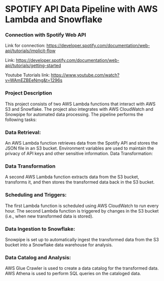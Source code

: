 # SPOTIFY API Data Pipeline with AWS Lambda and Snowflake

### Connection with Spotify Web API
Link for connection: https://developer.spotify.com/documentation/web-api/tutorials/implicit-flow

Link: https://developer.spotify.com/documentation/web-api/tutorials/getting-started

Youtube Tutorials link: https://www.youtube.com/watch?v=WAmEZBEeNmg&t=1296s

### Project Description
This project consists of two AWS Lambda functions that interact with AWS S3 and Snowflake. The project also integrates with AWS CloudWatch and Snowpipe for automated data processing.
The pipeline performs the following tasks:

### Data Retrieval:

An AWS Lambda function retrieves data from the Spotify API and stores the JSON file in an S3 bucket.
Environment variables are used to maintain the privacy of API keys and other sensitive information.
Data Transformation:

### Data Transformation
A second AWS Lambda function extracts data from the S3 bucket, transforms it, and then stores the transformed data back in the S3 bucket.


### Scheduling and Triggers:

The first Lambda function is scheduled using AWS CloudWatch to run every hour.
The second Lambda function is triggered by changes in the S3 bucket (i.e., when new transformed data is stored).

### Data Ingestion to Snowflake:

Snowpipe is set up to automatically ingest the transformed data from the S3 bucket into a Snowflake data warehouse for analysis.

### Data Catalog and Analysis:

AWS Glue Crawler is used to create a data catalog for the transformed data.
AWS Athena is used to perform SQL queries on the cataloged data.
